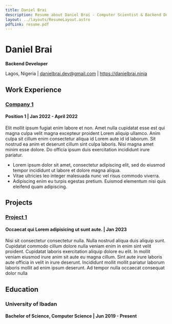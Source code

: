 ```yaml
---
title: Daniel Brai
description: Resume about Daniel Brai - Computer Scientist & Backend Developer.
layout: ../layouts/ResumeLayout.astro
pdfLink: resume.pdf
---
```


# Daniel Brai

**Backend Developer**

Lagos, Nigeria | danielbrai.dev@gmail.com | <https://danielbrai.ninja>

## Work Experience

### [Company 1](https://www.danielbrai.ninja/resume)

#### Position 1 | Jan 2022 - April 2022

Elit mollit ipsum fugiat enim labore et non. Amet nulla cupidatat esse est qui magna culpa velit magna excepteur proident Lorem aliquip ullamco. Anim culpa sit cillum enim consectetur aliqua id Lorem aute id id laborum. Sit nostrud ea anim et deserunt cillum sint culpa laboris. Nisi magna amet minim esse dolore. Do officia ipsum duis exercitation incididunt irure pariatur.

- Lorem ipsum dolor sit amet, consectetur adipiscing elit, sed do eiusmod tempor incididunt ut labore et dolore magna aliqua.
- Vitae ultricies leo integer malesuada nunc vel risus commodo viverra.
- Adipiscing enim eu turpis egestas pretium. Euismod elementum nisi quis eleifend quam adipiscing.

## Projects

### [Project 1](<https://danielbrai.ninja/projects>)

#### Occaecat qui Lorem adipisicing ut sunt aute. | Jan 2023

Nisi sit consectetur consectetur nulla. Nulla nostrud aliqua duis aliquip sunt. Cupidatat commodo cillum dolore nulla veniam enim in enim sint velit proident. Cupidatat laboris exercitation aliquip dolore eu elit. In mollit veniam eiusmod irure anim sit aute eu magna cillum. Sint aute irure laboris aute officia in velit in irure deserunt. Incididunt mollit mollit pariatur laborum laboris mollit ad enim ipsum deserunt. Ad tempor nulla occaecat consequat dolor nulla

## Education

### University of Ibadan

#### Bachelor of Science, Computer Science | Jun 2019 - Present
